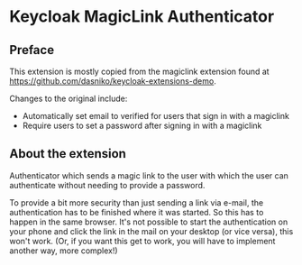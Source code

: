 # Keycloak MagicLink Authenticator

## Preface
This extension is mostly copied from the magiclink extension found at https://github.com/dasniko/keycloak-extensions-demo.

Changes to the original include:

* Automatically set email to verified for users that sign in with a magiclink
* Require users to set a password after signing in with a magiclink

## About the extension

Authenticator which sends a magic link to the user with which the user can authenticate without needing to provide a password.

To provide a bit more security than just sending a link via e-mail, the authentication has to be finished where it was started.
So this has to happen in the same browser.
It's not possible to start the authentication on your phone and click the link in the mail on your desktop (or vice versa), this won't work.
(Or, if you want this get to work, you will have to implement another way, more complex!)
